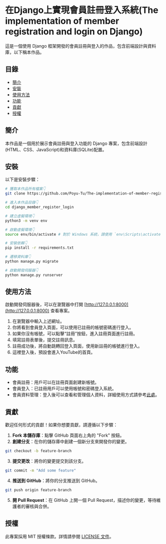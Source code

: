 # 在Django上實現會員註冊登入系統(The implementation of member registration and login on Django)

這是一個使用 Django 框架開發的會員註冊與登入的作品，包含前端設計與資料庫，以下稱本作品。

## 目錄

- [簡介](#簡介)
- [安裝](#安裝)
- [使用方法](#使用方法)
- [功能](#功能)
- [貢獻](#貢獻)
- [授權](#授權)

## 簡介

本作品是一個用於展示會員註冊與登入功能的 Django 專案，包含前端設計(HTML、CSS、JavaScript)和資料庫(SQLite)配置。

## 安裝

以下是安裝步驟：

```bash
# 獲取本作品所有檔案👇
git clone https://github.com/Poyu-Tu/The-implementation-of-member-registration-and-login-on-Django.git
```
```bash
# 進入本作品目錄👇
cd django_member_register_login
```
```bash
# 建立虛擬環境👇
python3 -m venv env
```
```bash
# 啟動虛擬環境👇
source env/bin/activate # 對於 Windows 系統，請使用 `env\Scripts\activate`
```
```bash
# 安裝依賴👇
pip install -r requirements.txt
```
```bash
# 遷移資料庫👇
python manage.py migrate
```
```bash
# 啟動開發伺服器👇
python manage.py runserver
```

## 使用方法

啟動開發伺服器後，可以在瀏覽器中打開 [http://127.0.0.1:8000](http://127.0.0.1:8000) 查看專案。

1. 在瀏覽器中輸入上述網址。
2. 你將看到會員登入頁面，可以使用已註冊的帳號密碼進行登入。
3. 如果你沒有帳號，可以點擊“註冊”按鈕，進入註冊頁面進行註冊。
4. 填寫註冊表單後，提交註冊訊息。
5. 註冊成功後，將自動跳轉回登入頁面，使用新註冊的帳號進行登入。
6. 這裡登入後，預設會進入YouTube的首頁。

## 功能

- 會員註冊：用戶可以在註冊頁面創建新帳號。
- 會員登入：已註冊用戶可以使用帳號和密碼登入系統。
- 會員資料管理：登入後可以查看和管理個人資料，詳細使用方式請參考[此處](CreateDjangoSuperuser)。

## 貢獻

歡迎任何形式的貢獻！如果你想要貢獻，請遵循以下步驟：

1. **Fork 本儲存庫**：點擊 GitHub 頁面右上角的 "Fork" 按鈕。
2. **創建分支**：在你的儲存庫中創建一個新分支來開發你的變更。
```bash
git checkout -b feature-branch
```
3. **提交更改**：將你的變更提交到該分支。
```bash
git commit -m "Add some feature"
```
4. **推送到 GitHub**：將你的分支推送到 GitHub。
```bash
git push origin feature-branch
```
5. **開 Pull Request**：在 GitHub 上開一個 Pull Request，描述你的變更，等待維護者的審核與合併。

## 授權

此專案採用 MIT 授權條款。詳情請參閱 [LICENSE 文件](LICENSE)。